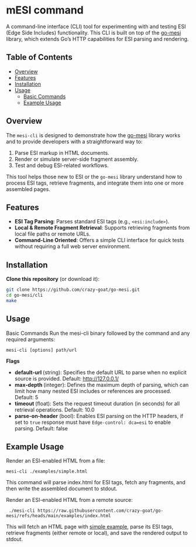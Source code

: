 # mESI command

A command-line interface (CLI) tool for experimenting with and testing ESI (Edge Side Includes) functionality. 
This CLI is built on top of the [go-mesi](https://github.com/crazy-goat/go-mesi/tree/cli) library, which extends Go’s HTTP capabilities for ESI parsing and rendering.

## Table of Contents
- [Overview](#overview)
- [Features](#features)
- [Installation](#installation)
- [Usage](#usage)
    - [Basic Commands](#basic-commands)
    - [Example Usage](#example-usage)


## Overview

The `mesi-cli` is designed to demonstrate how the [go-mesi](https://github.com/crazy-goat/go-mesi/tree/cli) library works and to provide developers with a straightforward way to:

1. Parse ESI markup in HTML documents.
2. Render or simulate server-side fragment assembly.
3. Test and debug ESI-related workflows.

This tool helps those new to ESI or the `go-mesi` library understand how to process ESI tags, retrieve fragments, and integrate them into one or more assembled pages.

## Features

- **ESI Tag Parsing**: Parses standard ESI tags (e.g., `<esi:include>`).
- **Local & Remote Fragment Retrieval**: Supports retrieving fragments from local file paths or remote URLs.
- **Command-Line Oriented**: Offers a simple CLI interface for quick tests without requiring a full web server environment.

## Installation

**Clone this repository** (or download it):
```bash
git clone https://github.com/crazy-goat/go-mesi.git
cd go-mesi/cli
make
```

## Usage
Basic Commands
Run the mesi-cli binary followed by the command and any required arguments:

```shell
mesi-cli [options] path/url
```

**Flags**
- **default-url <url>** (string): Specifies the default URL to parse when no explicit source is provided. Default: http://127.0.0.1/
- **max-depth <depth>** (integer): Defines the maximum depth of parsing, which can limit how many nested ESI includes or references are processed. Default: 5
- **timeout <seconds>** (float): Sets the request timeout duration (in seconds) for all retrieval operations. Default: 10.0
- **parse-on-header** (bool): Enables ESI parsing on the HTTP headers, if set to `true` response must have `Edge-control: dca=esi` to enable parsing. Default: false

## Example Usage
Render an ESI-enabled HTML from a file:
```shell
mesi-cli ./examples/simple.html
```
This command will parse index.html for ESI tags, fetch any fragments, and then write the assembled document to stdout.


Render an ESI-enabled HTML from a remote source:
```shell
 ./mesi-cli https://raw.githubusercontent.com/crazy-goat/go-mesi/refs/heads/main/examples/index.html
```
This will fetch an HTML page with [simple example](../examples/index.html), parse its ESI tags, retrieve fragments (either remote or local), and save the rendered output to stdout.